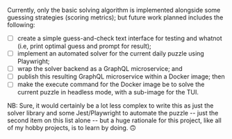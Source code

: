 Currently, only the basic solving algorithm is implemented alongside some guessing strategies (scoring metrics); but
future work planned includes the following:

- [ ] create a simple guess-and-check text interface for testing and whatnot (i.e, print optimal guess and prompt for
      result);
- [ ] implement an automated solver for the current daily puzzle using Playwright;
- [ ] wrap the solver backend as a GraphQL microservice; and
- [ ] publish this resulting GraphQL microservice within a Docker image; then
- [ ] make the execute command for the Docker image be to solve the current puzzle in headless mode, with a sub-image
      for the TUI.

NB: Sure, it would certainly be a lot less complex to write this as just the solver library and some Jest/Playwright to
automate the puzzle -- just the second item on this list alone -- but a huge rationale for this project, like all of my
hobby projects, is to learn by doing. 🙃
